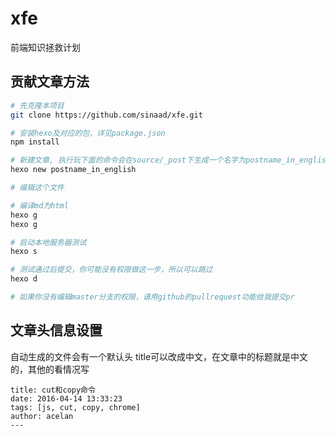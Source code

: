 # xfe
前端知识拯救计划

## 贡献文章方法
```bash
# 先克隆本项目
git clone https://github.com/sinaad/xfe.git

# 安装hexo及对应的包，详见package.json
npm install

# 新建文章, 执行玩下面的命令会在source/_post下生成一个名字为postname_in_english.md的文件
hexo new postname_in_english

# 编辑这个文件

# 编译md为html
hexo g
hexo g

# 启动本地服务器测试
hexo s

# 测试通过后提交，你可能没有权限做这一步，所以可以跳过
hexo d

# 如果你没有编辑master分支的权限，请用github的pullrequest功能给我提交pr
```

## 文章头信息设置
自动生成的文件会有一个默认头
title可以改成中文，在文章中的标题就是中文的，其他的看情况写

```text
title: cut和copy命令
date: 2016-04-14 13:33:23
tags: [js, cut, copy, chrome]
author: acelan
---

